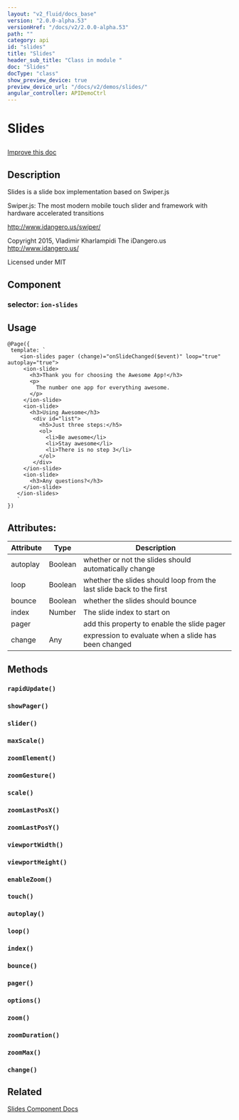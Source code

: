 ```yaml
---
layout: "v2_fluid/docs_base"
version: "2.0.0-alpha.53"
versionHref: "/docs/v2/2.0.0-alpha.53"
path: ""
category: api
id: "slides"
title: "Slides"
header_sub_title: "Class in module "
doc: "Slides"
docType: "class"
show_preview_device: true
preview_device_url: "/docs/v2/demos/slides/"
angular_controller: APIDemoCtrl
---
```










<h1 class="api-title">


Slides






</h1>

<a class="improve-v2-docs" href='http://github.com/driftyco/ionic/edit/2.0/ionic/components/slides/slides.ts#L12'>
Improve this doc
</a>






<!-- description -->
<h2>Description</h2>

<p>Slides is a slide box implementation based on Swiper.js</p>
<p>Swiper.js:
The most modern mobile touch slider and framework with hardware accelerated transitions</p>
<p><a href="http://www.idangero.us/swiper/">http://www.idangero.us/swiper/</a></p>
<p>Copyright 2015, Vladimir Kharlampidi
The iDangero.us
<a href="http://www.idangero.us/">http://www.idangero.us/</a></p>
<p>Licensed under MIT</p>


<h2>Component</h2>
<h3>selector: <code>ion-slides</code></h3>
<!-- @usage tag -->

<h2>Usage</h2>

<pre><code class="lang-ts">@Page({
 template: `
    &lt;ion-slides pager (change)=&quot;onSlideChanged($event)&quot; loop=&quot;true&quot; autoplay=&quot;true&quot;&gt;
     &lt;ion-slide&gt;
       &lt;h3&gt;Thank you for choosing the Awesome App!&lt;/h3&gt;
       &lt;p&gt;
         The number one app for everything awesome.
       &lt;/p&gt;
     &lt;/ion-slide&gt;
     &lt;ion-slide&gt;
       &lt;h3&gt;Using Awesome&lt;/h3&gt;
        &lt;div id=&quot;list&quot;&gt;
          &lt;h5&gt;Just three steps:&lt;/h5&gt;
          &lt;ol&gt;
            &lt;li&gt;Be awesome&lt;/li&gt;
            &lt;li&gt;Stay awesome&lt;/li&gt;
            &lt;li&gt;There is no step 3&lt;/li&gt;
          &lt;/ol&gt;
        &lt;/div&gt;
     &lt;/ion-slide&gt;
     &lt;ion-slide&gt;
       &lt;h3&gt;Any questions?&lt;/h3&gt;
     &lt;/ion-slide&gt;
   &lt;/ion-slides&gt;
   `
})
</code></pre>




<!-- @property tags -->

<h2>Attributes:</h2>
<table class="table" style="margin:0;">
<thead>
<tr>
<th>Attribute</th>


























<th>Type</th>


<th>Description</th>
</tr>
</thead>
<tbody>

<tr>
<td>
autoplay
</td>


<td>
Boolean
</td>


<td>
whether or not the slides should automatically change
</td>
</tr>

<tr>
<td>
loop
</td>


<td>
Boolean
</td>


<td>
whether the slides should loop from the last slide back to the first
</td>
</tr>

<tr>
<td>
bounce
</td>


<td>
Boolean
</td>


<td>
whether the slides should bounce
</td>
</tr>

<tr>
<td>
index
</td>


<td>
Number
</td>


<td>
The slide index to start on
</td>
</tr>

<tr>
<td>
pager
</td>


<td>

</td>


<td>
add this property to enable the slide pager
</td>
</tr>

<tr>
<td>
change
</td>


<td>
Any
</td>


<td>
expression to evaluate when a slide has been changed
</td>
</tr>

</tbody>
</table>


<!-- methods on the class -->

<h2>Methods</h2>

<div id="rapidUpdate"></div>

<h3>
<code>rapidUpdate()</code>


</h3>












<div id="showPager"></div>

<h3>
<code>showPager()</code>


</h3>












<div id="slider"></div>

<h3>
<code>slider()</code>


</h3>












<div id="maxScale"></div>

<h3>
<code>maxScale()</code>


</h3>












<div id="zoomElement"></div>

<h3>
<code>zoomElement()</code>


</h3>












<div id="zoomGesture"></div>

<h3>
<code>zoomGesture()</code>


</h3>












<div id="scale"></div>

<h3>
<code>scale()</code>


</h3>












<div id="zoomLastPosX"></div>

<h3>
<code>zoomLastPosX()</code>


</h3>












<div id="zoomLastPosY"></div>

<h3>
<code>zoomLastPosY()</code>


</h3>












<div id="viewportWidth"></div>

<h3>
<code>viewportWidth()</code>


</h3>












<div id="viewportHeight"></div>

<h3>
<code>viewportHeight()</code>


</h3>












<div id="enableZoom"></div>

<h3>
<code>enableZoom()</code>


</h3>












<div id="touch"></div>

<h3>
<code>touch()</code>


</h3>












<div id="autoplay"></div>

<h3>
<code>autoplay()</code>


</h3>












<div id="loop"></div>

<h3>
<code>loop()</code>


</h3>












<div id="index"></div>

<h3>
<code>index()</code>


</h3>












<div id="bounce"></div>

<h3>
<code>bounce()</code>


</h3>












<div id="pager"></div>

<h3>
<code>pager()</code>


</h3>












<div id="options"></div>

<h3>
<code>options()</code>


</h3>












<div id="zoom"></div>

<h3>
<code>zoom()</code>


</h3>












<div id="zoomDuration"></div>

<h3>
<code>zoomDuration()</code>


</h3>












<div id="zoomMax"></div>

<h3>
<code>zoomMax()</code>


</h3>












<div id="change"></div>

<h3>
<code>change()</code>


</h3>










<!-- related link -->

<h2>Related</h2>

<a href='/docs/v2/components#slides'>Slides Component Docs</a><!-- end content block -->


<!-- end body block -->
